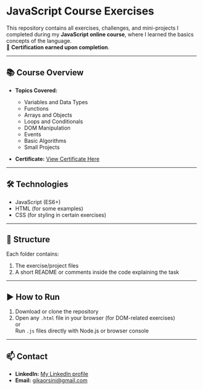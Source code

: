# JavaScript Course Exercises

This repository contains all exercises, challenges, and mini-projects I completed during my **JavaScript online course**, where I learned the basics concepts of the language.  
📜 **Certification earned upon completion**.

---

## 📚 Course Overview
- **Topics Covered:**
  - Variables and Data Types
  - Functions
  - Arrays and Objects
  - Loops and Conditionals
  - DOM Manipulation
  - Events
  - Basic Algorithms
  - Small Projects

- **Certificate:** [View Certificate Here](certificate.pdf)

---

## 🛠️ Technologies
- JavaScript (ES6+)
- HTML (for some examples)
- CSS (for styling in certain exercises)

---

## 📂 Structure
Each folder contains:
1. The exercise/project files
2. A short README or comments inside the code explaining the task

---

## ▶️ How to Run
1. Download or clone the repository
2. Open any `.html` file in your browser (for DOM-related exercises)  
   or  
   Run `.js` files directly with Node.js or browser console

---

## 📫 Contact
- **LinkedIn:** [My LinkedIn profile](www.linkedin.com/in/giovanny-orsini)
- **Email:** gikaorsini@gmail.com
